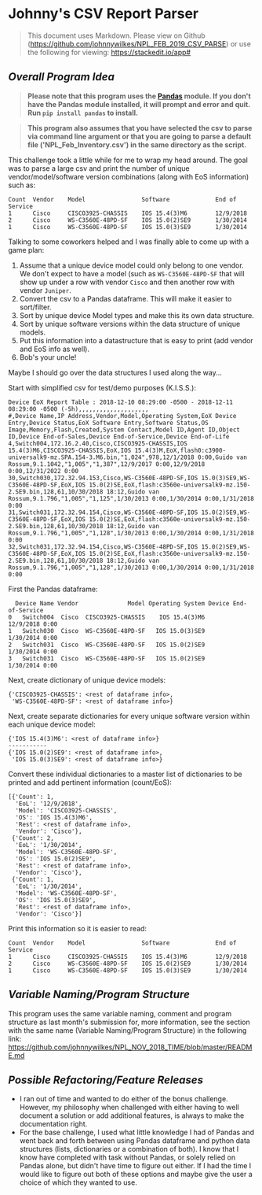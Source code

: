 # __Johnny's CSV Report Parser__

> This document uses Markdown.  Please view on Github (https://github.com/johnnywilkes/NPL_FEB_2019_CSV_PARSE) or use the following for viewing: https://stackedit.io/app#

## ___Overall Program Idea___

>  **Please note that this program uses the [Pandas](http://pandas.pydata.org) module.  If you don't have the Pandas module installed, it will prompt and error and quit.  Run `pip install pandas` to install.**

> **This program also assumes that you have selected the csv to parse via command line argument or that you are going to parse a default file ('NPL_Feb_Inventory.csv') in the same directory as the script.**

This challenge took a little while for me to wrap my head around.  The goal was to parse a large csv and print the number of unique vendor/model/software version combinations (along with EoS information) such as:

```
Count  Vendor    Model                Software             End of Service      
1      Cisco     CISCO3925-CHASSIS    IOS 15.4(3)M6        12/9/2018           
2      Cisco     WS-C3560E-48PD-SF    IOS 15.0(2)SE9       1/30/2014           
1      Cisco     WS-C3560E-48PD-SF    IOS 15.0(3)SE9       1/30/2014
```

Talking to some coworkers helped and I was finally able to come up with a game plan:
1. Assume that a unique device model could only belong to one vendor. We don't expect to have a model (such as `WS-C3560E-48PD-SF` that will show up under a row with vendor `Cisco` and then another row with vendor `Juniper`.
2. Convert the csv to a Pandas dataframe.  This will make it easier to sort/filter.
3. Sort by unique device Model types and make this its own data structure.
4. Sort by unique software versions within the data structure of unique models.
5. Put this information into a datastructure that is easy to print (add vendor and EoS info as well).
6. Bob's your uncle!

Maybe I should go over the data structures I used along the way...

Start with simplified csv for test/demo purposes (K.I.S.S.):
```
Device EoX Report Table : 2018-12-10 08:29:00 -0500 - 2018-12-11 08:29:00 -0500 (-5h),,,,,,,,,,,,,,,,,,,,
#,Device Name,IP Address,Vendor,Model,Operating System,EoX Device Entry,Device Status,EoX Software Entry,Software Status,OS Image,Memory,Flash,Created,System Contact,Model ID,Agent ID,Object ID,Device End-of-Sales,Device End-of-Service,Device End-of-Life
4,Switch004,172.16.2.40,Cisco,CISCO3925-CHASSIS,IOS 15.4(3)M6,CISCO3925-CHASSIS,EoX,IOS 15.4(3)M,EoX,flash0:c3900-universalk9-mz.SPA.154-3.M6.bin,"1,024",978,12/1/2018 0:00,Guido van Rossum,9.1.1042,"1,005","1,387",12/9/2017 0:00,12/9/2018 0:00,12/31/2022 0:00
30,Switch030,172.32.94.153,Cisco,WS-C3560E-48PD-SF,IOS 15.0(3)SE9,WS-C3560E-48PD-SF,EoX,IOS 15.0(2)SE,EoX,flash:c3560e-universalk9-mz.150-2.SE9.bin,128,61,10/30/2018 18:12,Guido van Rossum,9.1.796,"1,005","1,125",1/30/2013 0:00,1/30/2014 0:00,1/31/2018 0:00
31,Switch031,172.32.94.154,Cisco,WS-C3560E-48PD-SF,IOS 15.0(2)SE9,WS-C3560E-48PD-SF,EoX,IOS 15.0(2)SE,EoX,flash:c3560e-universalk9-mz.150-2.SE9.bin,128,61,10/30/2018 18:12,Guido van Rossum,9.1.796,"1,005","1,128",1/30/2013 0:00,1/30/2014 0:00,1/31/2018 0:00
32,Switch031,172.32.94.154,Cisco,WS-C3560E-48PD-SF,IOS 15.0(2)SE9,WS-C3560E-48PD-SF,EoX,IOS 15.0(2)SE,EoX,flash:c3560e-universalk9-mz.150-2.SE9.bin,128,61,10/30/2018 18:12,Guido van Rossum,9.1.796,"1,005","1,128",1/30/2013 0:00,1/30/2014 0:00,1/31/2018 0:00
```

First the Pandas dataframe:
```
  Device Name Vendor              Model Operating System Device End-of-Service
0   Switch004  Cisco  CISCO3925-CHASSIS    IOS 15.4(3)M6        12/9/2018 0:00
1   Switch030  Cisco  WS-C3560E-48PD-SF   IOS 15.0(3)SE9        1/30/2014 0:00
2   Switch031  Cisco  WS-C3560E-48PD-SF   IOS 15.0(2)SE9        1/30/2014 0:00
3   Switch031  Cisco  WS-C3560E-48PD-SF   IOS 15.0(2)SE9        1/30/2014 0:00
```

Next, create dictionary of unique device models:
```
{'CISCO3925-CHASSIS': <rest of dataframe info>,
 'WS-C3560E-48PD-SF': <rest of dataframe info>}
```

Next, create separate dictionaries for every unique software version within each unique device model:
```
{'IOS 15.4(3)M6': <rest of dataframe info>}
-----------
{'IOS 15.0(2)SE9': <rest of dataframe info>,
 'IOS 15.0(3)SE9': <rest of dataframe info>}
```

Convert these individual dictionaries to a master list of dictionaries to be printed and add pertinent information (count/EoS):
```
[{'Count': 1,
  'EoL': '12/9/2018',
  'Model': 'CISCO3925-CHASSIS',
  'OS': 'IOS 15.4(3)M6',
  'Rest': <rest of dataframe info>,
  'Vendor': 'Cisco'},
 {'Count': 2,
  'EoL': '1/30/2014',
  'Model': 'WS-C3560E-48PD-SF',
  'OS': 'IOS 15.0(2)SE9',
  'Rest': <rest of dataframe info>,
  'Vendor': 'Cisco'},
 {'Count': 1,
  'EoL': '1/30/2014',
  'Model': 'WS-C3560E-48PD-SF',
  'OS': 'IOS 15.0(3)SE9',
  'Rest': <rest of dataframe info>,
  'Vendor': 'Cisco'}]
```

Print this information so it is easier to read:
```
Count  Vendor    Model                Software             End of Service      
1      Cisco     CISCO3925-CHASSIS    IOS 15.4(3)M6        12/9/2018           
2      Cisco     WS-C3560E-48PD-SF    IOS 15.0(2)SE9       1/30/2014           
1      Cisco     WS-C3560E-48PD-SF    IOS 15.0(3)SE9       1/30/2014
```

## ___Variable Naming/Program Structure___

This program uses the same variable naming, comment and program structure as last month's submission for, more information, see the section with the same name (Variable Naming/Program Structure) in the following link:
https://github.com/johnnywilkes/NPL_NOV_2018_TIME/blob/master/README.md


## ___Possible Refactoring/Feature Releases___

 - I ran out of time and wanted to do either of the bonus challenge.  However, my philosophy when challenged with either having to well document a solution or add additional features, is always to make the documentation right.
 - For the base challenge, I used what little knowledge I had of Pandas and went back and forth between using Pandas dataframe and python data structures (lists, dictionaries or a combination of both).  I know that I know have completed with task without Pandas, or solely relied on Pandas alone, but didn't have time to figure out either.  If I had the time I would like to figure out both of these options and maybe give the user a choice of which they wanted to use.
 
